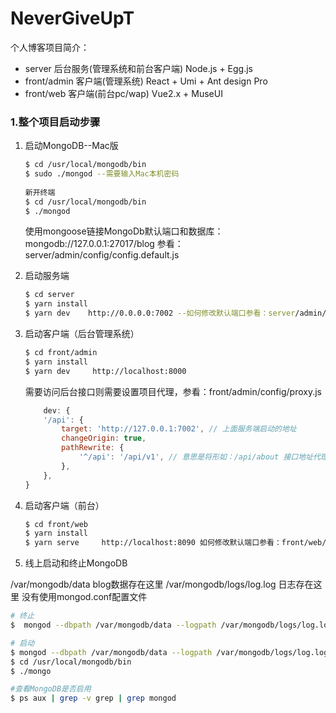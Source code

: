 # NeverGiveUpT

个人博客项目简介：

+ server 后台服务(管理系统和前台客户端) Node.js + Egg.js
+ front/admin 客户端(管理系统) React + Umi + Ant design Pro
+ front/web 客户端(前台pc/wap) Vue2.x + MuseUI

### 1.整个项目启动步骤
1. 启动MongoDB--Mac版
	```bash
	$ cd /usr/local/mongodb/bin
	$ sudo ./mongod --需要输入Mac本机密码
	 
	新开终端
	$ cd /usr/local/mongodb/bin
	$ ./mongod
	```

	使用mongoose链接MongoDb默认端口和数据库：
	mongodb://127.0.0.1:27017/blog
	参看：server/admin/config/config.default.js

2. 启动服务端
	```bash
	$ cd server
	$ yarn install
	$ yarn dev    http://0.0.0.0:7002 --如何修改默认端口参看：server/admin/config/config.default.js
	```
	
3. 启动客户端（后台管理系统）
	```bash
	$ cd front/admin
	$ yarn install
	$ yarn dev     http://localhost:8000
	```
	需要访问后台接口则需要设置项目代理，参看：front/admin/config/proxy.js
	```js
        dev: {
        '/api': {
            target: 'http://127.0.0.1:7002', // 上面服务端启动的地址
            changeOrigin: true,
            pathRewrite: {
                '^/api': '/api/v1', // 意思是将形如：/api/about 接口地址代理成：/api/v1/about
            },
        },
    }
	```
	
4. 启动客户端（前台）
	```bash
	$ cd front/web
	$ yarn install
	$ yarn serve     http://localhost:8090 如何修改默认端口参看：front/web/vue.config.js
	
	```

5. 线上启动和终止MongoDB

/var/mongodb/data blog数据存在这里
/var/mongodb/logs/log.log 日志存在这里
没有使用mongod.conf配置文件

```bash
# 终止
$  mongod --dbpath /var/mongodb/data --logpath /var/mongodb/logs/log.log --shutdown

# 启动
$ mongod --dbpath /var/mongodb/data --logpath /var/mongodb/logs/log.log --fork
$ cd /usr/local/mongodb/bin
$ ./mongo

#查看MongoDB是否启用
$ ps aux | grep -v grep | grep mongod

```


